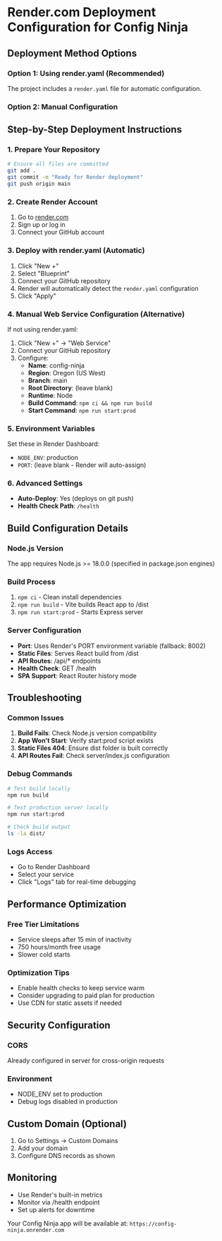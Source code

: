 # Render.com Deployment Configuration for Config Ninja

## Deployment Method Options

### Option 1: Using render.yaml (Recommended)
The project includes a `render.yaml` file for automatic configuration.

### Option 2: Manual Configuration

## Step-by-Step Deployment Instructions

### 1. Prepare Your Repository
```bash
# Ensure all files are committed
git add .
git commit -m "Ready for Render deployment"
git push origin main
```

### 2. Create Render Account
1. Go to [render.com](https://render.com)
2. Sign up or log in
3. Connect your GitHub account

### 3. Deploy with render.yaml (Automatic)
1. Click "New +"
2. Select "Blueprint"
3. Connect your GitHub repository
4. Render will automatically detect the `render.yaml` configuration
5. Click "Apply"

### 4. Manual Web Service Configuration (Alternative)
If not using render.yaml:

1. Click "New +" → "Web Service"
2. Connect your GitHub repository
3. Configure:
   - **Name**: config-ninja
   - **Region**: Oregon (US West)
   - **Branch**: main
   - **Root Directory**: (leave blank)
   - **Runtime**: Node
   - **Build Command**: `npm ci && npm run build`
   - **Start Command**: `npm run start:prod`

### 5. Environment Variables
Set these in Render Dashboard:
- `NODE_ENV`: production
- `PORT`: (leave blank - Render will auto-assign)

### 6. Advanced Settings
- **Auto-Deploy**: Yes (deploys on git push)
- **Health Check Path**: `/health`

## Build Configuration Details

### Node.js Version
The app requires Node.js >= 18.0.0 (specified in package.json engines)

### Build Process
1. `npm ci` - Clean install dependencies
2. `npm run build` - Vite builds React app to /dist
3. `npm run start:prod` - Starts Express server

### Server Configuration
- **Port**: Uses Render's PORT environment variable (fallback: 8002)
- **Static Files**: Serves React build from /dist
- **API Routes**: /api/* endpoints
- **Health Check**: GET /health
- **SPA Support**: React Router history mode

## Troubleshooting

### Common Issues
1. **Build Fails**: Check Node.js version compatibility
2. **App Won't Start**: Verify start:prod script exists
3. **Static Files 404**: Ensure dist folder is built correctly
4. **API Routes Fail**: Check server/index.js configuration

### Debug Commands
```bash
# Test build locally
npm run build

# Test production server locally
npm run start:prod

# Check build output
ls -la dist/
```

### Logs Access
- Go to Render Dashboard
- Select your service
- Click "Logs" tab for real-time debugging

## Performance Optimization

### Free Tier Limitations
- Service sleeps after 15 min of inactivity
- 750 hours/month free usage
- Slower cold starts

### Optimization Tips
- Enable health checks to keep service warm
- Consider upgrading to paid plan for production
- Use CDN for static assets if needed

## Security Configuration

### CORS
Already configured in server for cross-origin requests

### Environment
- NODE_ENV set to production
- Debug logs disabled in production

## Custom Domain (Optional)
1. Go to Settings → Custom Domains
2. Add your domain
3. Configure DNS records as shown

## Monitoring
- Use Render's built-in metrics
- Monitor via /health endpoint
- Set up alerts for downtime

Your Config Ninja app will be available at: `https://config-ninja.onrender.com`
